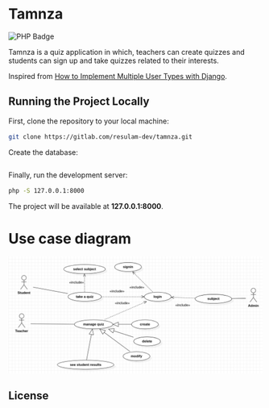 # Tamnza

![PHP Badge](https://img.shields.io/badge/PHP-777BB4?style=for-the-badge)

Tamnza is a quiz application in which, teachers can create quizzes and students can sign up and take quizzes related to their interests.

Inspired from [How to Implement Multiple User Types with Django](https://simpleisbetterthancomplex.com/tutorial/2018/01/18/how-to-implement-multiple-user-types-with-django.html).

## Running the Project Locally

First, clone the repository to your local machine:

```bash
git clone https://gitlab.com/resulam-dev/tamnza.git
```

Create the database:

```bash

```

Finally, run the development server:

```bash
php -S 127.0.0.1:8000
```

The project will be available at **127.0.0.1:8000**.

# Use case diagram
![Use Case diagram](https://github.com/pythonbrad/tamnza/blob/master/ucd.png)

## License

